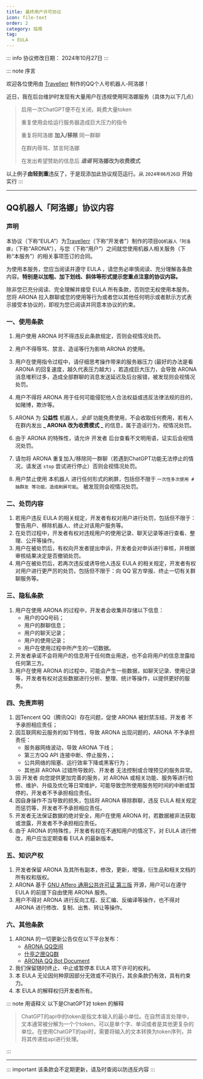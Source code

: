 ```yaml
---
title: 最终用户许可协议
icon: file-text
order: 2
category: 指南
tag:
  - EULA
---
```


::: info 协议修改日期： 2024年10月27日
:::

::: note 序言

欢迎各位使用由 [Travellerr](https://github.com/travellerrr) 制作的QQ个人号机器人-阿洛娜！

近日，我在后台维护时发现有大量用户在违规使用阿洛娜服务（具体为以下几点）

> 启用一次ChatGPT便不在关闭，耗费大量token
> 
> 重复使用会给运行服务器造成巨大压力的指令
> 
> 重复将阿洛娜 **加入/移除** 同一群聊
> 
> 在群内辱骂、禁言阿洛娜
> 
> 在发出希望赞助的信息后 **_造谣_ 阿洛娜改为收费模式**

以上例子**由轻到重**违反了，于是现添加此协议规范运行。从 `2024年06月26日` 开始实行
:::

---

## **QQ机器人「阿洛娜」协议内容**

### **声明**

本协议（下称“EULA”）为[Travellerr](https://github.com/Travellerrr)（下称“开发者”）制作的项目`QQ机器人「阿洛娜」`（下称“ARONA”），与您（下称“用户”）之间就您使用机器人相关服务（下称“本服务”）的相关事项签订的合同。

为使用本服务，您应当阅读并遵守 EULA ，请您务必审慎阅读、充分理解各条款内容。**特别是以加粗、加下划线、斜体等形式提示您重点注意的协议内容。**

除非您已充分阅读、完全理解并接受 EULA 所有条款，否则您无权使用本服务。您将 ARONA 拉入群聊或您的使用等行为或者您以其他任何明示或者默示方式表示接受本协议的，即视为您已阅读并同意本协议的约束。

### **一、使用条款**

1. 用户使用 ARONA 时不得违反此条款规定，否则会视情况处罚。

2. 用户不得辱骂、禁言、造谣等行为影响 ARONA 的使用。

3. 用户在使用指令过程中，请仔细思考操作带来的服务器压力 (最好的办法是看 ARONA 的回复速度，越久代表压力越大) ，若造成巨大压力，会导致 ARONA 消息堆积过多，造成全部群聊的消息发送延迟及后台报错，被发现则会视情况处罚。

4. 用户不得将 ARONA 用于任何可能侵犯他人合法权益或违反法律法规的目的，如赌博，欺诈等。

5. ARONA 为 **公益性** 机器人，_全部_ 功能免费使用，不会收取任何费用，若有人在群内发出 **_ ARONA 改为收费模式 _** 的信息，属于造谣行为，视情况处罚。

6. 由于 ARONA 的特殊性，请允许 开发者 后台查看不文明用语，证实后会视情况处罚。

7. 请勿将 ARONA 重复加入/移除同一群聊（若遇到ChatGPT功能无法停止的情况，请发送 `stop` 尝试进行停止）否则会视情况处罚。

8. 用户禁止使用 本机器人 进行任何形式的刷屏，包括但不限于 `一次性多次使用 #抽群友 等功能，造成刷屏可能`。 被发现则会视情况处罚。

### **二、处罚内容**
1. 若用户违反 EULA 的相关规定，开发者有权对用户进行处罚，包括但不限于：警告用户、移除机器人、终止对该用户服务等。
2. 在处罚过程中，开发者有权对违规用户的使用记录、聊天记录等进行查看、整理、公开等操作。
3. 用户在被处罚后，有权向开发者提出申诉，开发者会对申诉进行审核，并根据审核结果决定是否撤销处罚。
4. 用户在被处罚后，若再次违反或诱导他人违反 EULA 的相关规定，开发者有权对用户进行更严厉的处罚，包括但不限于：向 QQ 官方举报、终止一切有关群聊服务等。

### **三、隐私条款**

1. 用户在使用 ARONA 的过程中，开发者会收集并存储以下信息：
   - 用户的QQ号码；
   - 用户的群聊信息；
   - 用户的聊天记录；
   - 用户的使用记录；
   - 用户在使用过程中所产生的一切数据。
2. 开发者承诺不会将用户的信息用于任何商业用途，也不会将用户的信息泄露给任何第三方。
3. 用户在使用 ARONA 的过程中，可能会产生一些数据，如聊天记录、使用记录等，开发者有权对这些数据进行分析、整理、统计等操作，以提供更好的服务。

### **四、免责声明**

1. 因Tencent QQ（腾讯QQ）存在问题，促使 ARONA 被封禁冻结，开发者 不予承担相应责任；
2. 因互联网和云服务的如下特性，导致 ARONA 出现问题的，ARONA 不予承担责任：
   - 服务器网络波动，导致 ARONA 下线；
   - 第三方QQ API 连接中断、停止服务，；
   - 公共网络的阻塞、运行效率下降或黑客行为；
   - 其他非 ARONA 过错所导致的、开发者 无法控制或合理预见的服务异常。
3. 因 开发者 向您提供更加完善的服务，对 ARONA 或相关功能、服务等进行检修、维护、升级及优化等日常维护，可能导致您所使用服务短时间的中断或暂停的，开发者不予承担相应责任。
4. 因自身操作不当导致的损失，包括将 ARONA 移除群聊，违反 EULA 相关规定而惩罚等，开发者不予承担相应责任。
5. 开发者无法保证数据的绝对安全，用户在使用 ARONA 时，若数据被非法获取或泄露，开发者不予承担相应责任。
6. 由于 ARONA 的特殊性，开发者有权在不通知用户的情况下，对 EULA 进行修改，用户应当定期查看 EULA 的最新版本。

### **五、知识产权**
1. 开发者保留 ARONA 及其所有副本，修改，更新，增强，衍生品和相关文档的所有权和版权。
2. ARONA 基于 [GNU Affero 通用公共许可证 第三版](https://www.gnu.org/licenses/agpl-3.0.html) 开源，用户可以在遵守 EULA 的前提下自由使用 ARONA 服务。
3. 用户不得对 ARONA 进行反向工程、反汇编、反编译等操作，也不得对 ARONA 进行修改、复制、出售、转让等操作。

### **六、其他条款**
1. ARONA 的一切更新公告仅在以下平台发布：
   - [ARONA QQ空间](https://user.qzone.qq.com/896603204)
   - [什亭之匣QQ群](https://qm.qq.com/q/Xh6RaGrOgg)
   - [ARONA QQ Bot Document](https://doc.hoshiran.tech)
2. 我们保留随时终止、中止或暂停本 EULA 项下许可的权利。
3. 本 EULA 无论因何种原因部分无效或不可执行，其余条款仍有效，具有约束力。
4. 本 EULA 的解释权归开发者所有。

::: note 用语释义
以下是ChatGPT对 token 的解释

> ChatGPT的api中的token是指文本输入的最小单位。在自然语言处理中，文本通常被分解为一个个token，可以是单个字、单词或者是其他更复杂的单位。在使用ChatGPT的api时，需要将输入的文本转换为token序列，并将其传递给api进行处理。

:::

---

::: important
该条款会不定期更新，请及时查阅以防违反内容
:::
